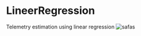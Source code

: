 # LineerRegression
 Telemetry estimation using linear regression
![safas](https://user-images.githubusercontent.com/79880394/150672902-5678df7c-c2d1-4ebc-9570-9f38c409924b.png)
